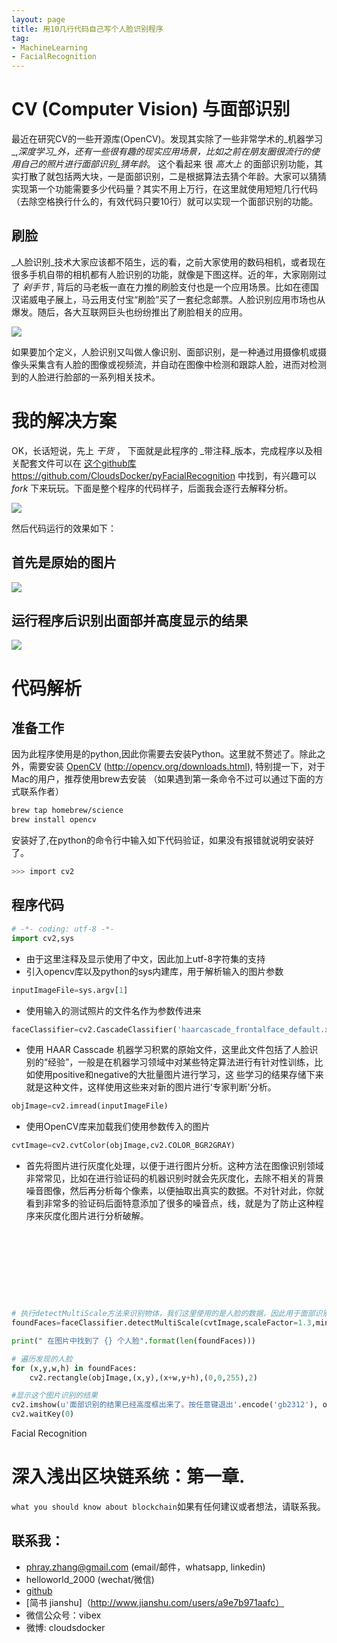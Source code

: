 ```yaml
---
layout: page
title: 用10几行代码自己写个人脸识别程序
tag:
- MachineLearning
- FacialRecognition
---
```

# CV (Computer Vision) 与面部识别
最近在研究CV的一些开源库(OpenCV)。发现其实除了一些非常学术的_机器学习_,_深度学习_外，还有一些很有趣的现实应用场景，比如之前在朋友圈很流行的使用自己的照片进行面部识别_猜年龄_。 这个看起来 很 _高大上_ 的面部识别功能，其实打散了就包括两大块，一是面部识别，二是根据算法去猜个年龄。大家可以猜猜实现第一个功能需要多少代码量？其实不用上万行，在这里就使用短短几行代码（去除空格换行什么的，有效代码只要10行）就可以实现一个面部识别的功能。

## 刷脸
 _人脸识别_技术大家应该都不陌生，远的看，之前大家使用的数码相机，或者现在很多手机自带的相机都有人脸识别的功能，就像是下图这样。近的年，大家刚刚过了 _剁手节_ , 背后的马老板一直在力推的刷脸支付也是一个应用场景。比如在德国汉诺威电子展上，马云用支付宝“刷脸”买了一套纪念邮票。人脸识别应用市场也从爆发。随后，各大互联网巨头也纷纷推出了刷脸相关的应用。
 
![](iPhone-camera-face-recognition.jpg)

 如果要加个定义，人脸识别又叫做人像识别、面部识别，是一种通过用摄像机或摄像头采集含有人脸的图像或视频流，并自动在图像中检测和跟踪人脸，进而对检测到的人脸进行脸部的一系列相关技术。

 # 我的解决方案
 
 OK，长话短说，先上 _干货_ ， 下面就是此程序的 _带注释_版本，完成程序以及相关配套文件可以在 [这个github库](https://github.com/CloudsDocker/pyFacialRecognition) https://github.com/CloudsDocker/pyFacialRecognition 中找到，有兴趣可以 _fork_ 下来玩玩。下面是整个程序的代码样子，后面我会逐行去解释分析。
 
![](facial_code_preview.png)


然后代码运行的效果如下：

## 首先是原始的图片
![](facial_oriImage.jpg)

## 运行程序后识别出面部并高度显示的结果
![](facial_postProcessImage.png)

# 代码解析
## 准备工作
因为此程序使用是的python,因此你需要去安装Python。这里就不赘述了。除此之外，需要安装 [OpenCV](http://opencv.org/downloads.html) (http://opencv.org/downloads.html),
特别提一下，对于Mac的用户，推荐使用brew去安装 （如果遇到第一条命令不过可以通过下面的方式联系作者）
```sh
brew tap homebrew/science
brew install opencv
```

安装好了,在python的命令行中输入如下代码验证，如果没有报错就说明安装好了。
```sh
>>> import cv2
```
## 程序代码 

```python
# -*- coding: utf-8 -*-
import cv2,sys
```
- 由于这里注释及显示使用了中文，因此加上utf-8字符集的支持
- 引入opencv库以及python的sys内建库，用于解析输入的图片参数


```python
inputImageFile=sys.argv[1]
```
- 使用输入的测试照片的文件名作为参数传进来


```python
faceClassifier=cv2.CascadeClassifier('haarcascade_frontalface_default.xml')
```
- 使用 HAAR Casscade 机器学习积累的原始文件，这里此文件包括了人脸识别的“经验”，一般是在机器学习领域中对某些特定算法进行有针对性训练，比如使用positive和negative的大批量图片进行学习，这 些学习的结果存储下来就是这种文件，这样使用这些来对新的图片进行‘专家判断'分析。

```python
objImage=cv2.imread(inputImageFile)
```
-  使用OpenCV库来加载我们使用参数传入的图片


```python
cvtImage=cv2.cvtColor(objImage,cv2.COLOR_BGR2GRAY)
```
- 首先将图片进行灰度化处理，以便于进行图片分析。这种方法在图像识别领域非常常见，比如在进行验证码的机器识别时就会先灰度化，去除不相关的背景噪音图像，然后再分析每个像素，以便抽取出真实的数据。不对针对此，你就看到非常多的验证码后面特意添加了很多的噪音点，线，就是为了防止这种程序来灰度化图片进行分析破解。

```python
```

```python
```


```python
```


```python
```


```python





# 执行detectMultiScale方法来识别物体，我们这里使用的是人脸的数据，因此用于面部识别
foundFaces=faceClassifier.detectMultiScale(cvtImage,scaleFactor=1.3,minNeighbors=9,minSize=(50,50),flags = cv2.cv.CV_HAAR_SCALE_IMAGE)

print(" 在图片中找到了 {} 个人脸".format(len(foundFaces)))

# 遍历发现的人脸
for (x,y,w,h) in foundFaces:
    cv2.rectangle(objImage,(x,y),(x+w,y+h),(0,0,255),2)

#显示这个图片识别的结果
cv2.imshow(u'面部识别的结果已经高度框出来了。按任意键退出'.encode('gb2312'), objImage)
cv2.waitKey(0)
```

Facial Recognition

# 深入浅出区块链系统：第一章.
`what you should know about blockchain`如果有任何建议或者想法，请联系我。

## 联系我：
* phray.zhang@gmail.com (email/邮件，whatsapp, linkedin)
* helloworld_2000 (wechat/微信)
* [github](https://github.com/CloudsDocker/)
* [简书 jianshu]（http://www.jianshu.com/users/a9e7b971aafc）
* 微信公众号：vibex
* 微博: cloudsdocker
